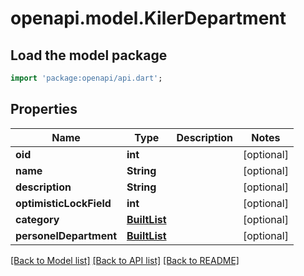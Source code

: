 # openapi.model.KilerDepartment

## Load the model package
```dart
import 'package:openapi/api.dart';
```

## Properties
Name | Type | Description | Notes
------------ | ------------- | ------------- | -------------
**oid** | **int** |  | [optional] 
**name** | **String** |  | [optional] 
**description** | **String** |  | [optional] 
**optimisticLockField** | **int** |  | [optional] 
**category** | [**BuiltList<KilerCategory>**](KilerCategory.md) |  | [optional] 
**personelDepartment** | [**BuiltList<KilerPersonelDepartment>**](KilerPersonelDepartment.md) |  | [optional] 

[[Back to Model list]](../README.md#documentation-for-models) [[Back to API list]](../README.md#documentation-for-api-endpoints) [[Back to README]](../README.md)


